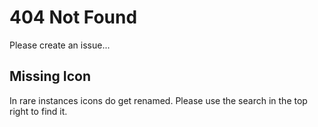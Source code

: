 # 404 Not Found

Please create an issue...

## Missing Icon

In rare instances icons do get renamed. Please use the search in the top right to find it.